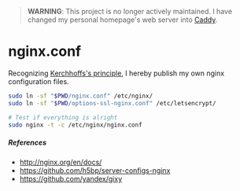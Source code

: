 > **WARNING**: This project is no longer actively maintained. I have changed
> my personal homepage's web server into [Caddy](https://caddyserver.com).

nginx.conf
========
Recognizing [Kerchhoffs's principle], I hereby publish my own nginx
configuration files.

```bash
sudo ln -sf "$PWD/nginx.conf" /etc/nginx/
sudo ln -sf "$PWD/options-ssl-nginx.conf" /etc/letsencrypt/

# Test if everything is alright
sudo nginx -t -c /etc/nginx/nginx.conf
```

##### References
- http://nginx.org/en/docs/
- https://github.com/h5bp/server-configs-nginx
- https://github.com/yandex/gixy

[Kerchhoffs's principle]: https://en.wikipedia.org/wiki/Kerckhoffs%27s_principle

